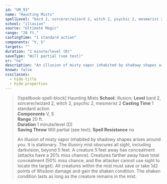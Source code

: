 ```yaml
---
id: "UM_93"
name: "Haunting Mists"
spellLevel: "bard 2, sorcerer/wizard 2, witch 2, psychic 2, mesmerist 2"
school: "illusion"
source: "Ultimate Magic"
range: "20 ft."
castingTime: "1 standard action"
components: "V, S"
targets: ""
duration: "1 minute/level (D)"
saveType: "Will partial (see text)"
sr: "no"
description: "An illusion of misty vapor inhabited by shadowy shapes arises around you. It is stationary. The illusory mist obscures all sight, including darkvision, beyond 5 feet. A creature 5 feet away has concealment (attacks have a 20% miss chance).  Creatures farther away have total concealment (50% miss chance, and the attacker cannot use sight to locate the target).  All creatures within the mist must save or take 1d2 points of Wisdom damage and gain the shaken condition. The shaken condition lasts as long as the creature remains in the mist."
known: false
cssclasses:
  - hide-title
  - hide-properties
---
```


> [!spellbook-spell-block] Haunting Mists
> **School:** illusion; **Level** bard 2, sorcerer/wizard 2, witch 2, psychic 2, mesmerist 2
> **Casting Time** 1 standard action  
> **Components** V, S  
> **Range** 20 ft.  
> **Duration** 1 minute/level (D)  
> **Saving Throw** Will partial (see text); **Spell Resistance** no
> 
> An illusion of misty vapor inhabited by shadowy shapes arises around you. It is stationary. The illusory mist obscures all sight, including darkvision, beyond 5 feet. A creature 5 feet away has concealment (attacks have a 20% miss chance).  Creatures farther away have total concealment (50% miss chance, and the attacker cannot use sight to locate the target).  All creatures within the mist must save or take 1d2 points of Wisdom damage and gain the shaken condition. The shaken condition lasts as long as the creature remains in the mist.